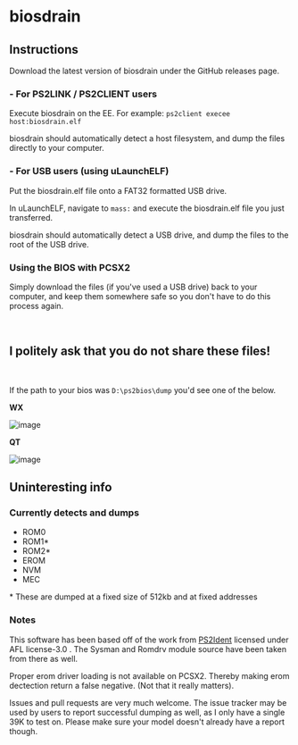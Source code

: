 # biosdrain

## **Instructions**

Download the latest version of biosdrain under the GitHub releases page.

### - **For PS2LINK / PS2CLIENT users**

Execute biosdrain on the EE. For example: `ps2client execee host:biosdrain.elf`

biosdrain should automatically detect a host filesystem, and dump the files directly to your computer.

### - **For USB users (using uLaunchELF)**
Put the biosdrain.elf file onto a FAT32 formatted USB drive.

In uLaunchELF, navigate to `mass:` and execute the biosdrain.elf file you just transferred.

biosdrain should automatically detect a USB drive, and dump the files to the root of the USB drive.

### **Using the BIOS with PCSX2**
Simply download the files (if you've used a USB drive) back to your computer, and keep them somewhere safe so you don't have to do this process again.

<br/>

## **I politely ask that you do not share these files!**

<br/>

If the path to your bios was `D:\ps2bios\dump` you'd see one of the below.

**WX**

![image](https://user-images.githubusercontent.com/29295048/180281013-7e142c3a-2762-4987-885f-27d622029d64.png)

**QT**

![image](https://user-images.githubusercontent.com/29295048/180281541-a402877c-c8b7-4eea-9e36-710d3f48b0e2.png)


## **Uninteresting info**

### Currently detects and dumps
 - ROM0
 - ROM1*
 - ROM2*
 - EROM
 - NVM
 - MEC

\* These are dumped at a fixed size of 512kb and at fixed addresses

### Notes

This software has been based off of the work from [PS2Ident](https://github.com/ps2homebrew/PS2Ident) licensed under AFL license-3.0 . The Sysman and Romdrv module source have been taken from there as well.

Proper erom driver loading is not available on PCSX2. Thereby making erom dectection return a false negative. (Not that it really matters).

Issues and pull requests are very much welcome. The issue tracker may be used by users to report successful dumping as well, as I only have a single 39K to test on. Please make sure your model doesn't already have a report though.

